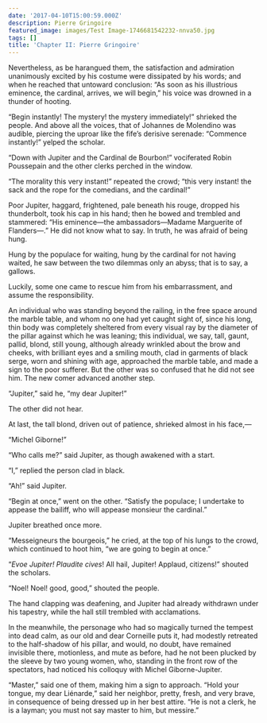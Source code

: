```yaml
---
date: '2017-04-10T15:00:59.000Z'
description: Pierre Gringoire
featured_image: images/Test Image-1746681542232-nnva50.jpg
tags: []
title: 'Chapter II: Pierre Gringoire'
---
```

Nevertheless, as be harangued them, the satisfaction and admiration unanimously excited by his costume were dissipated by his words; and when he reached that untoward conclusion: “As soon as his illustrious eminence, the cardinal, arrives, we will begin,” his voice was drowned in a thunder of hooting.

“Begin instantly! The mystery! the mystery immediately!” shrieked the people. And above all the voices, that of Johannes de Molendino was audible, piercing the uproar like the fife’s derisive serenade: “Commence instantly!” yelped the scholar.

“Down with Jupiter and the Cardinal de Bourbon!” vociferated Robin Poussepain and the other clerks perched in the window.

“The morality this very instant!” repeated the crowd; “this very instant! the sack and the rope for the comedians, and the cardinal!”

Poor Jupiter, haggard, frightened, pale beneath his rouge, dropped his thunderbolt, took his cap in his hand; then he bowed and trembled and stammered: “His eminence—the ambassadors—Madame Marguerite of Flanders—.” He did not know what to say. In truth, he was afraid of being hung.

Hung by the populace for waiting, hung by the cardinal for not having waited, he saw between the two dilemmas only an abyss; that is to say, a gallows.

Luckily, some one came to rescue him from his embarrassment, and assume the responsibility.

An individual who was standing beyond the railing, in the free space around the marble table, and whom no one had yet caught sight of, since his long, thin body was completely sheltered from every visual ray by the diameter of the pillar against which he was leaning; this individual, we say, tall, gaunt, pallid, blond, still young, although already wrinkled about the brow and cheeks, with brilliant eyes and a smiling mouth, clad in garments of black serge, worn and shining with age, approached the marble table, and made a sign to the poor sufferer. But the other was so confused that he did not see him. The new comer advanced another step.

“Jupiter,” said he, “my dear Jupiter!”

The other did not hear.

At last, the tall blond, driven out of patience, shrieked almost in his face,—

“Michel Giborne!”

“Who calls me?” said Jupiter, as though awakened with a start.

“I,” replied the person clad in black.

“Ah!” said Jupiter.

“Begin at once,” went on the other. “Satisfy the populace; I undertake to appease the bailiff, who will appease monsieur the cardinal.”

Jupiter breathed once more.

“Messeigneurs the bourgeois,” he cried, at the top of his lungs to the crowd, which continued to hoot him, “we are going to begin at once.”

“*Evoe Jupiter! Plaudite cives*! All hail, Jupiter! Applaud, citizens!” shouted the scholars.

“Noel! Noel! good, good,” shouted the people.

The hand clapping was deafening, and Jupiter had already withdrawn under his tapestry, while the hall still trembled with acclamations.

In the meanwhile, the personage who had so magically turned the tempest into dead calm, as our old and dear Corneille puts it, had modestly retreated to the half-shadow of his pillar, and would, no doubt, have remained invisible there, motionless, and mute as before, had he not been plucked by the sleeve by two young women, who, standing in the front row of the spectators, had noticed his colloquy with Michel Giborne-Jupiter.

“Master,” said one of them, making him a sign to approach. “Hold your tongue, my dear Liénarde,” said her neighbor, pretty, fresh, and very brave, in consequence of being dressed up in her best attire. “He is not a clerk, he is a layman; you must not say master to him, but messire.”
